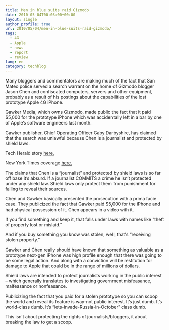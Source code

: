 ```yaml
---
title: Men in blue suits raid Gizmodo
date: 2010-05-04T00:03:00+00:00
layout: single
author_profile: true
url: 2010/05/04/men-in-blue-suits-raid-gizmodo/
tags:
  - 4G
  - Apple
  - news
  - report
  - review
lang: en
category: techblog
---
```

Many bloggers and commentators are making much of the fact that San Mateo police served a search warrant on the home of Gizmodo blogger Jason Chen and confiscated computers, servers and other equipment, probably as a result of his postings about the capabilities of the lost prototype Apple 4G iPhone.

Gawker Media, which owns Gizmodo, made public the fact that it paid $5,000 for the prototype iPhone which was accidentally left in a bar by one of Apple’s software engineers last month.

Gawker publisher, Chief Operating Officer Gaby Darbyshire, has claimed that the search was unlawful because Chen is a journalist and protected by shield laws.

Tech Herald story [here.](http://www.thetechherald.com/article.php/201017/5562/Gizmodogate-Journo-s-home-raided-in-4G-iPhone-investigation)

New York Times coverage [here.](http://mediadecoder.blogs.nytimes.com/2010/04/26/computers-seized-at-home-of-gizmodo-reporter-who-wrote-about-iphone-gawker-media-says/)

The claims that Chen is a “journalist” and protected by shield laws is so far off base it’s absurd. If a journalist COMMITS a crime he isn’t protected under any shield law. Shield laws only protect them from punishment for failing to reveal their sources.

Chen and Gawker basically presented the prosecution with a prima facie case. They publicized the fact that Gawker paid $5,000 for the iPhone and had physical possession of it. Chen appears in a video with it.

If you find something and keep it, that falls under laws with names like “theft of property lost or mislaid.”

And if you buy something you know was stolen, well, that's &#8220;receiving stolen property.&#8221;

Gawker and Chen really should have known that something as valuable as a prototype next-gen iPhone was high profile enough that there was going to be some legal action. And along with a conviction will be restitution for damage to Apple that could be in the range of millions of dollars.

Shield laws are intended to protect journalists working in the public interest – which generally translates to investigating government misfeasance, malfeasance or nonfeasance.

Publicizing the fact that you paid for a stolen prototype so you can scoop the world and reveal its feature is way-not public interest. It’s just dumb. It’s world-class dumb. It’s “lets-invade-Russia-in-October” class dumb.

This isn’t about protecting the rights of journalists/bloggers, it about breaking the law to get a scoop.
